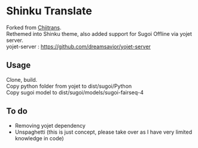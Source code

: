 ﻿# Shinku Translate  
Forked from [Chiitrans](http://code.google.com/p/chiitrans/).  
Rethemed into Shinku theme, also added support for Sugoi Offline via yojet server.  
yojet-server : https://github.com/dreamsavior/yojet-server  
  
## Usage  
Clone, build.  
Copy python folder from yojet to dist/sugoi/Python  
Copy sugoi model to dist/sugoi/models/sugoi-fairseq-4  
  
## To do  
- Removing yojet dependency  
- Unspaghetti (this is just concept, please take over as I have very limited knowledge in code)

